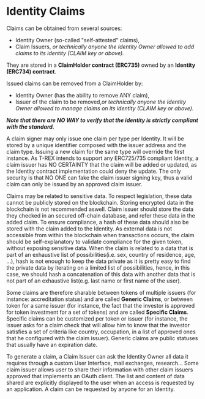 # Identity Claims

Claims can be obtained from several sources:
* Identity Owner (so-called "self-attested" claims), 
* Claim Issuers, _or technically anyone the Identity Owner allowed to add claims to its identity (CLAIM key or above)._

They are stored in a **ClaimHolder contract (ERC735)** owned by an **Identity (ERC734) contract**.
    
Issued claims can be removed from a ClaimHolder by:
* Identity Owner (has the ability to remove ANY claim),
* Issuer of the claim to be removed,_or technically anyone the Identity Owner allowed to manage claims on its identity (CLAIM key or above)._

**_Note that there are NO WAY to verify that the identity is strictly compliant with the standard._**
    
A claim signer may only issue one claim per type per Identity. It will be stored by a unique identifier composed with the issuer address and the claim type. Issuing a new claim for the same type will override the first instance. As T-REX intends to support any ERC725/735 compliant Identity, a claim issuer has NO CERTAINTY that the claim will be added or updated, as the Identity contract implementation could deny the update. The only security is that NO ONE can fake the claim issuer signing key, thus a valid claim can only be issued by an approved claim issuer.    
    
Claims may be related to sensitive data. To respect legislation, these data cannot be publicly stored on the blockchain. Storing encrypted data in the blockchain is not recommended aswell. Claim issuer should store the data they checked in an secured off-chain database, and refer these data in the added claim. To ensure compliance, a hash of these data should also be stored with the claim added to the Identity. As external data is not accessible from within the blockchain when transactions occurs, the claim should be self-explanatory to validate compliance for the given token, without exposing sensitive data. 
When the claim is related to a data that is part of an exhaustive list of possibilities(i.e. sex, country of residence, age, ...), hash is not enough to keep the data private as it is pretty easy to find the private data by iterating on a limited list of possibilities, hence, in this case, we should hash a concatenation of this data with another data that is not part of an exhaustive list(e.g. last name or first name of the user).  
    
Some claims are therefore sharable between tokens of multiple issuers (for instance: accreditation status) and are called  **Generic Claims**, or between token for a same issuer (for instance, the fact that the investor is approved for token investment for a set of tokens) and are called  **Specific Claims**. Specific claims can be customized per token or issuer (for instance, the issuer asks for a claim check that will allow him to know that the investor satisfies a set of criteria like country, occupation, in a list of approved ones that he configured with the claim issuer). Generic claims are public statuses that usually have an expiration date.    
    
To generate a claim, a Claim Issuer can ask the Identity Owner all data it requires through a custom User Interface, mail exchanges, research... 
Some claim issuer allows user to share their information with other claim issuers approved that implements an OAuth client. The list and content of data shared are explicitly displayed to the user when an access is requested by an application. A claim can be requested by anyone for an Identity.
